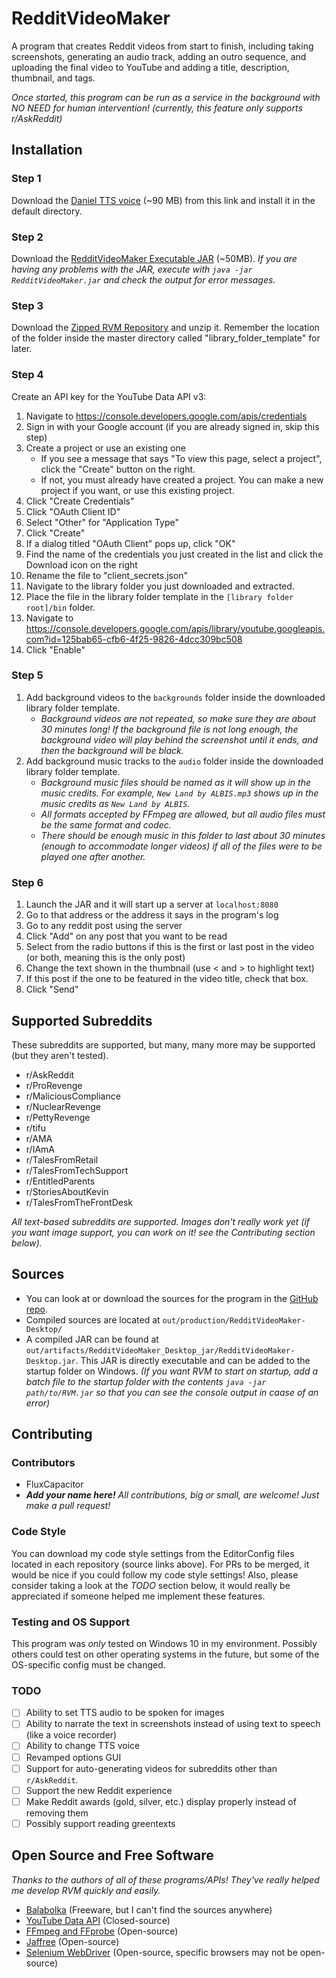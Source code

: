 # RedditVideoMaker
A program that creates Reddit videos from start to finish, including taking screenshots, generating an audio track, adding an outro sequence, and uploading the final video to YouTube and adding a title, description, thumbnail, and tags.

*Once started, this program can be run as a service in the background with NO NEED for human intervention! (currently, this feature only supports r/AskReddit)*
## Installation
### Step 1
Download the [Daniel TTS voice](https://github.com/FluxCapacitor2/RedditVideoMaker-Desktop/blob/master/Daniel%2022Khz%20MLG%20voice.exe?raw=true) (~90 MB) from this link and install it in the default directory.
### Step 2
Download the [RedditVideoMaker Executable JAR](https://github.com/FluxCapacitor2/RedditVideoMaker-Desktop/blob/master/out/artifacts/RedditVideoMaker_Desktop_jar/RedditVideoMaker-Desktop.jar?raw=true) (~50MB). *If you are having any problems with the JAR, execute with `java -jar RedditVideoMaker.jar` and check the output for error messages.*
### Step 3
Download the [Zipped RVM Repository](https://github.com/FluxCapacitor2/RedditVideoMaker-Desktop/archive/master.zip) and unzip it. Remember the location of the folder inside the master directory called "library_folder_template" for later.
### Step 4
Create an API key for the YouTube Data API v3:
1. Navigate to https://console.developers.google.com/apis/credentials
2. Sign in with your Google account (if you are already signed in, skip this step)
3. Create a project or use an existing one
   * If you see a message that says "To view this page, select a project", click the "Create" button on the right.
   * If not, you must already have created a project. You can make a new project if you want, or use this existing project.
4. Click "Create Credentials"
5. Click "OAuth Client ID"
6. Select "Other" for "Application Type"
7. Click "Create"
8. If a dialog titled "OAuth Client" pops up, click "OK"
9. Find the name of the credentials you just created in the list and click the Download icon on the right
10. Rename the file to "client_secrets.json"
11. Navigate to the library folder you just downloaded and extracted.
11. Place the file in the library folder template in the `[library folder root]/bin` folder.
12. Navigate to https://console.developers.google.com/apis/library/youtube.googleapis.com?id=125bab65-cfb6-4f25-9826-4dcc309bc508
13. Click "Enable"
### Step 5
1. Add background videos to the `backgrounds` folder inside the downloaded library folder template.
    * *Background videos are *not* repeated, so make sure they are about 30 minutes long! If the background file is not long enough, the background video will play behind the screenshot until it ends, and then the background will be black.*
2. Add background music tracks to the `audio` folder inside the downloaded library folder template.
    * *Background music files should be named as it will show up in the music credits. For example, `New Land by ALBIS.mp3` shows up in the music credits as `New Land by ALBIS`.*
    * *All formats accepted by FFmpeg are allowed, but all audio files must be the same format and codec.*
    * *There should be enough music in this folder to last about 30 minutes (enough to accommodate longer videos) if all of the files were to be played one after another.*
### Step 6
1. Launch the JAR and it will start up a server at `localhost:8080`
2. Go to that address or the address it says in the program's log
3. Go to any reddit post using the server
4. Click "Add" on any post that you want to be read
5. Select from the radio buttons if this is the first or last post in the video (or both, meaning this is the only post)
6. Change the text shown in the thumbnail (use < and > to highlight text)
7. If this post if the one to be featured in the video title, check that box.
8. Click "Send"
## Supported Subreddits
These subreddits are supported, but many, many more may be supported (but they aren't tested).
- r/AskReddit
- r/ProRevenge
- r/MaliciousCompliance
- r/NuclearRevenge
- r/PettyRevenge
- r/tifu
- r/AMA
- r/IAmA
- r/TalesFromRetail
- r/TalesFromTechSupport
- r/EntitledParents
- r/StoriesAboutKevin
- r/TalesFromTheFrontDesk

*All text-based subreddits are supported. Images don't really work yet (if you want image support, you can work on it! see the Contributing section below).*
## Sources
* You can look at or download the sources for the program in the [GitHub repo](https://github.com/FluxCapacitor2/RedditVideoMaker-Desktop).
* Compiled sources are located at `out/production/RedditVideoMaker-Desktop/`
* A compiled JAR can be found at `out/artifacts/RedditVideoMaker_Desktop_jar/RedditVideoMaker-Desktop.jar`. This JAR is directly executable and can be added to the startup folder on Windows.
*(If you want RVM to start on startup, add a batch file to the startup folder with the contents `java -jar path/to/RVM.jar` so that you can see the console output in caase of an error)*
## Contributing
### Contributors
* FluxCapacitor
* ***Add your name here!*** *All contributions, big or small, are welcome! Just make a pull request!*
### Code Style
You can download my code style settings from the EditorConfig files located in each repository (source links above). For PRs to be merged, it would be nice if you could follow my code style settings! Also, please consider taking a look at the *TODO* section below, it would really be appreciated if someone helped me implement these features.
### Testing and OS Support
This program was *only* tested on Windows 10 in my environment. Possibly others could test on other operating systems in the future, but some of the OS-specific config must be changed.
### TODO
- [ ] Ability to set TTS audio to be spoken for images
- [ ] Ability to narrate the text in screenshots instead of using text to speech (like a voice recorder)
- [ ] Ability to change TTS voice
- [ ] Revamped options GUI
- [ ] Support for auto-generating videos for subreddits other than `r/AskReddit`.
- [ ] Support the new Reddit experience
- [ ] Make Reddit awards (gold, silver, etc.) display properly instead of removing them
- [ ] Possibly support reading greentexts

## Open Source and Free Software
*Thanks to the authors of all of these programs/APIs! They've really helped me develop RVM quickly and easily.*
- [Balabolka](http://www.cross-plus-a.com/balabolka.htm) (Freeware, but I can't find the sources anywhere)
- [YouTube Data API](https://console.developers.google.com/apis/library/youtube.googleapis.com?id=125bab65-cfb6-4f25-9826-4dcc309bc508) (Closed-source)
- [FFmpeg and FFprobe](http://ffmpeg.org/) (Open-source)
- [Jaffree](https://github.com/kokorin/Jaffree) (Open-source)
- [Selenium WebDriver](https://www.selenium.dev/) (Open-source, specific browsers may not be open-source)
